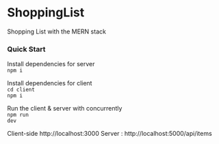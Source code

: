 # ShoppingList
Shopping List with the MERN stack

### Quick Start

 Install dependencies for server</br>
<code>npm i</code>

 Install dependencies for client </br>
<code>cd client</code> </br>
<code>npm i</code>

 Run the client & server with concurrently</br>
<code>npm run dev</code>

 Client-side http://localhost:3000
 Server : http://localhost:5000/api/items

